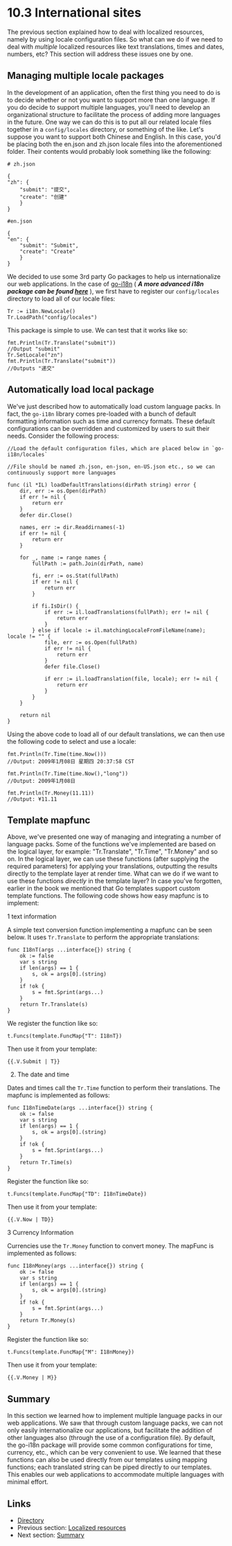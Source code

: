 # 10.3 International sites

The previous section explained how to deal with localized resources, namely by using locale configuration files. So what can we do if we need to deal with *multiple* localized resources like text translations, times and dates, numbers, etc? This section will address these issues one by one.

## Managing multiple locale packages

In the development of an application, often the first thing you need to do is to decide whether or not you want to support more than one language. If you do decide to support multiple languages, you'll need to develop an organizational structure to facilitate the process of adding more languages in the future. One way we can do this is to put all our related locale files together in a `config/locales` directory, or something of the like. Let's suppose you want to support both Chinese and English. In this case, you'd be placing both the en.json and zh.json locale files into the aforementioned folder. Their contents would probably look something like the following: 

	# zh.json

	{
	"zh": {
		"submit": "提交",
		"create": "创建"
		}
	}

	#en.json

	{
	"en": {
		"submit": "Submit",
		"create": "Create"
		}
	}

We decided to use some 3rd party Go packages to help us internationalize our web applications. In the case of [go-i18n](https://github.com/astaxie/go-i18n) ( ***A more advanced i18n package can be found [here](https://github.com/beego/i18n)*** ), we first have to register our `config/locales` directory to load all of our locale files:

	Tr := i18n.NewLocale()
	Tr.LoadPath("config/locales")

This package is simple to use. We can test that it works like so:

	fmt.Println(Tr.Translate("submit"))
	//Output "submit"
	Tr.SetLocale("zn")
	fmt.Println(Tr.Translate("submit"))
	//Outputs "递交"

## Automatically load local package

We've just described how to automatically load custom language packs. In fact, the `go-i18n` library comes pre-loaded with a bunch of default formatting information such as time and currency formats. These default configurations can be overridden and customized by users to suit their needs. Consider the following process:

	//Load the default configuration files, which are placed below in `go-i18n/locales`

	//File should be named zh.json, en-json, en-US.json etc., so we can continuously support more languages

	func (il *IL) loadDefaultTranslations(dirPath string) error {
		dir, err := os.Open(dirPath)
		if err != nil {
			return err
		}
		defer dir.Close()

		names, err := dir.Readdirnames(-1)
		if err != nil {
			return err
		}

		for _, name := range names {
			fullPath := path.Join(dirPath, name)

			fi, err := os.Stat(fullPath)
			if err != nil {
				return err
			}

			if fi.IsDir() {
				if err := il.loadTranslations(fullPath); err != nil {
					return err
				}
			} else if locale := il.matchingLocaleFromFileName(name); locale != "" {
				file, err := os.Open(fullPath)
				if err != nil {
					return err
				}
				defer file.Close()

				if err := il.loadTranslation(file, locale); err != nil {
					return err
				}
			}
		}

		return nil
	}

Using the above code to load all of our default translations, we can then use the following code to select and use a locale:   

	fmt.Println(Tr.Time(time.Now()))
	//Output: 2009年1月08日 星期四 20:37:58 CST

	fmt.Println(Tr.Time(time.Now(),"long"))
	//Output: 2009年1月08日

	fmt.Println(Tr.Money(11.11))
	//Output: ¥11.11

## Template mapfunc

Above, we've presented one way of managing and integrating a number of language packs. Some of the functions we've implemented are based on the logical layer, for example: "Tr.Translate", "Tr.Time", "Tr.Money" and so on. In the logical layer, we can use these functions (after supplying the required parameters) for applying your translations, outputting the results directly to the template layer at render time. What can we do if we want to use these functions *directly* in the template layer? In case you've forgotten, earlier in the book we mentioned that Go templates support custom template functions. The following code shows how easy mapfunc is to implement:

1 text information

A simple text conversion function implementing a mapfunc can be seen below. It uses `Tr.Translate` to perform the appropriate translations:  

	func I18nT(args ...interface{}) string {
		ok := false
		var s string
		if len(args) == 1 {
			s, ok = args[0].(string)
		}
		if !ok {
			s = fmt.Sprint(args...)
		}
		return Tr.Translate(s)
	}

We register the function like so:

	t.Funcs(template.FuncMap{"T": I18nT})

Then use it from your template: 

	{{.V.Submit | T}}


2. The date and time

Dates and times call the `Tr.Time` function to perform their translations. The mapfunc is implemented as follows:

	func I18nTimeDate(args ...interface{}) string {
		ok := false
		var s string
		if len(args) == 1 {
			s, ok = args[0].(string)
		}
		if !ok {
			s = fmt.Sprint(args...)
		}
		return Tr.Time(s)
	}

Register the function like so:

	t.Funcs(template.FuncMap{"TD": I18nTimeDate})

Then use it from your template: 

	{{.V.Now | TD}}

3 Currency Information

Currencies use the `Tr.Money` function to convert money. The mapFunc is implemented as follows:

	func I18nMoney(args ...interface{}) string {
		ok := false
		var s string
		if len(args) == 1 {
			s, ok = args[0].(string)
		}
		if !ok {
			s = fmt.Sprint(args...)
		}
		return Tr.Money(s)
	}

Register the function like so:

	t.Funcs(template.FuncMap{"M": I18nMoney})

Then use it from your template: 

	{{.V.Money | M}}

## Summary

In this section we learned how to implement multiple language packs in our web applications. We saw that through custom language packs, we can not only easily internationalize our applications, but facilitate the addition of other languages also (through the use of a configuration file). By default, the go-i18n package will provide some common configurations for time, currency, etc., which can be very convenient to use. We learned that these functions can also be used directly from our templates using mapping functions; each translated string can be piped directly to our templates. This enables our web applications to accommodate multiple languages with minimal effort.   

## Links

- [Directory](preface.md)
- Previous section: [Localized resources](10.2.md)
- Next section: [Summary](10.4.md)
